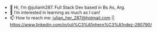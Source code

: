 - 👋 Hi, I’m @julianh287. Full Stack Dev based in Bs As, Arg.
- 👀 I’m interested in learning as much as I can! 
- 📫 How to reach me: julian_her_287@hotmail.com || https://www.linkedin.com/in/juli%C3%A1nhern%C3%A1ndez-280790/

<!---
julianh287/julianh287 is a ✨ special ✨ repository because its `README.md` (this file) appears on your GitHub profile.
You can click the Preview link to take a look at your changes.
--->
